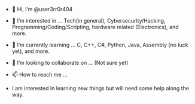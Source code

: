 - 👋 Hi, I’m @user3rr0r404
- 👀 I’m interested in ... Tech(in general), Cybersecurity/Hacking, Programming/Coding/Scripting, hardware related (Electronics), and more.
- 🌱 I’m currently learning ... C, C++, C#, Python, Java, Assembly (no luck yet), and more.
- 💞️ I’m looking to collaborate on ... (Not sure yet)
- 📫 How to reach me ...

- I am interested in learning new things but will need some help along the way. 

<!---
user3rr0r404/user3rr0r404 is a ✨ special ✨ repository because its `README.md` (this file) appears on your GitHub profile.
You can click the Preview link to take a look at your changes.
--->
